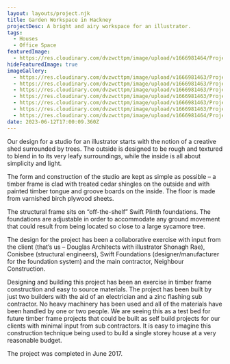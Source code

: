 ```yaml
---
layout: layouts/project.njk
title: Garden Workspace in Hackney
projectDesc: A bright and airy workspace for an illustrator.
tags:
  - Houses
  - Office Space
featuredImage:
  - https://res.cloudinary.com/dvzwcttpm/image/upload/v1666981464/Projects/Garden%20Workspace%20in%20Hackney/garden-studio-in-stoke-newington-by-douglas-architects_xq4yab.jpg
hideFeaturedImage: true
imageGallery:
  - https://res.cloudinary.com/dvzwcttpm/image/upload/v1666981463/Projects/Garden%20Workspace%20in%20Hackney/architect-stoke-newington_gqhm72.jpg
  - https://res.cloudinary.com/dvzwcttpm/image/upload/v1666981463/Projects/Garden%20Workspace%20in%20Hackney/Douglas_Architects_Illustrators_Studio_Hackney_04jpg_lc7boa.jpg
  - https://res.cloudinary.com/dvzwcttpm/image/upload/v1666981463/Projects/Garden%20Workspace%20in%20Hackney/Douglas_Architects_Illustrators_Studio_Hackney_05_boxlcd.jpg
  - https://res.cloudinary.com/dvzwcttpm/image/upload/v1666981463/Projects/Garden%20Workspace%20in%20Hackney/Douglas_Architects_Illustrators_Studio_in_Hackney_07jpg_nmkbqj.jpg
  - https://res.cloudinary.com/dvzwcttpm/image/upload/v1666981463/Projects/Garden%20Workspace%20in%20Hackney/Douglas_Architects_Illustrators_Studio_08_pqqadh.jpg
  - https://res.cloudinary.com/dvzwcttpm/image/upload/v1666981463/Projects/Garden%20Workspace%20in%20Hackney/garden-studio-in-hackney-by-douglas-architects-01_qyzekn.jpg
  - https://res.cloudinary.com/dvzwcttpm/image/upload/v1666981464/Projects/Garden%20Workspace%20in%20Hackney/illustrators-shed-and-garden-office-studio-in-hackney_c7zwit.jpg
date: 2023-06-12T17:00:09.360Z
---
```

Our design for a studio for an illustrator starts with the notion of a creative shed surrounded by trees. The outside is designed to be rough and textured to blend in to its very leafy surroundings, while the inside is all about simplicity and light.

The form and construction of the studio are kept as simple as possible – a timber frame is clad with treated cedar shingles on the outside and with painted timber tongue and groove boards on the inside. The floor is made from varnished birch plywood sheets.

The structural frame sits on “off-the-shelf” Swift Plinth foundations. The foundations are adjustable in order to accommodate any ground movement that could result from being located so close to a large sycamore tree.

The design for the project has been a collaborative exercise with input from the client (that’s us – Douglas Architects with illustrator Shonagh Rae), Conisbee (structural engineers),  Swift Foundations (designer/manufacturer for the foundation system) and the main contractor, Neighbour Construction.

Designing and building this project has been an exercise in timber frame construction and easy to source materials. The project has been built by just two builders with the aid of an electrician and a zinc flashing sub contractor. No heavy machinery has been used and all of the materials have been handled by one or two people. We are seeing this as a test bed for future timber frame projects that could be built as self build projects for our clients with minimal input from sub contractors. It is easy to imagine this construction technique being used to build a single storey house at a very reasonable budget.

The project was completed in June 2017.